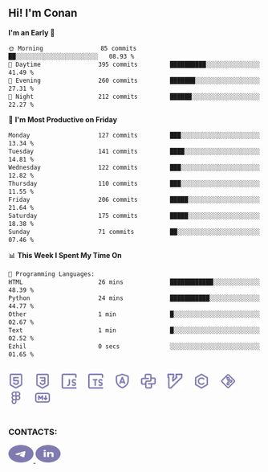 ## Hi! I'm Conan

<!--START_SECTION:waka-->
**I'm an Early 🐤** 

```text
🌞 Morning                85 commits          ██░░░░░░░░░░░░░░░░░░░░░░░   08.93 % 
🌆 Daytime                395 commits         ██████████░░░░░░░░░░░░░░░   41.49 % 
🌃 Evening                260 commits         ███████░░░░░░░░░░░░░░░░░░   27.31 % 
🌙 Night                  212 commits         ██████░░░░░░░░░░░░░░░░░░░   22.27 % 
```
📅 **I'm Most Productive on Friday** 

```text
Monday                   127 commits         ███░░░░░░░░░░░░░░░░░░░░░░   13.34 % 
Tuesday                  141 commits         ████░░░░░░░░░░░░░░░░░░░░░   14.81 % 
Wednesday                122 commits         ███░░░░░░░░░░░░░░░░░░░░░░   12.82 % 
Thursday                 110 commits         ███░░░░░░░░░░░░░░░░░░░░░░   11.55 % 
Friday                   206 commits         █████░░░░░░░░░░░░░░░░░░░░   21.64 % 
Saturday                 175 commits         █████░░░░░░░░░░░░░░░░░░░░   18.38 % 
Sunday                   71 commits          ██░░░░░░░░░░░░░░░░░░░░░░░   07.46 % 
```


📊 **This Week I Spent My Time On** 

```text
💬 Programming Languages: 
HTML                     26 mins             ████████████░░░░░░░░░░░░░   48.39 % 
Python                   24 mins             ███████████░░░░░░░░░░░░░░   44.77 % 
Other                    1 min               █░░░░░░░░░░░░░░░░░░░░░░░░   02.67 % 
Text                     1 min               █░░░░░░░░░░░░░░░░░░░░░░░░   02.52 % 
Ezhil                    0 secs              ░░░░░░░░░░░░░░░░░░░░░░░░░   01.65 % 
```


<!--END_SECTION:waka-->


<br>

<div align="left">
  <img src="icons/skills/html.svg" height="30" alt="html5"/>
  <img width="15"/>
  <img src="icons/skills/css.svg" height="30" alt="css"/>
    <img width="15"/>
  <img src="icons/skills/javascript.svg" height="30" alt="javascript"/>
  <img width="15"/>
  <img src="icons/skills/typescript.svg" height="30" alt="typescript"/>
  <img width="15"/>
  <img src="icons/skills/angular.svg" height="30" alt="angular"/>
  <img width="15"/>
  <img src="icons/skills/python.svg" height="30" alt="python"/>
  <img width="15"/>
  <img src="icons/skills/vim.svg" height="30" alt="vim"  />
  <img width="15"/>
  <img src="icons/skills/c.svg" height="30" alt="c"/>
  <img width="15"/>
  <img src="icons/skills/git.svg" height="30" alt="git"/>
  <img width="15"/>
  <img src="icons/skills/figma.svg" height="30" alt="figma"/>
  <img width="15"/>
  <img src="icons/skills/markdown.svg" height="30" alt="markdown"/>
</div>

<br>


### CONTACTS:

<div align="left">
  <a href="https://t.me/gkkconan">
    <img src="icons/contacts/telegram.svg" width="50" height="35" alt="telegram"/>
  </a>
  <a href="https://www.linkedin.com/in/gkkconan">
    <img src="icons/contacts/linkedin.svg" width="50" height="35" alt="linkedin"/>
  </a>
</div>
